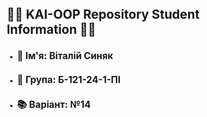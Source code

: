 # 👨‍🎓 KAI-OOP Repository Student Information 👨‍🎓
- ## 👋 Ім'я: Віталій Синяк  
- ## 📌 Група: Б-121-24-1-ПІ  
- ## 📚 Варіант: №14  
